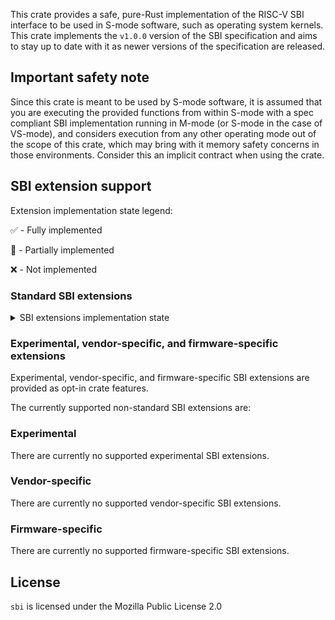 This crate provides a safe, pure-Rust implementation of the RISC-V SBI interface to be used in S-mode software, such as operating system kernels. This crate implements the `v1.0.0` version of the SBI specification and aims to stay up to date with it as newer versions of the specification are released.

## Important safety note

Since this crate is meant to be used by S-mode software, it is assumed that you are executing the provided functions from within S-mode with a spec compliant SBI implementation running in M-mode (or S-mode in the case of VS-mode), and considers execution from any other operating mode out of the scope of this crate, which may bring with it memory safety concerns in those environments. Consider this an implicit contract when using the crate.

## SBI extension support

Extension implementation state legend:

✅ - Fully implemented

🚧 - Partially implemented

❌ - Not implemented

### Standard SBI extensions
<details>
<summary>SBI extensions implementation state</summary>

#### Legacy ✅
|             Function           | Extension ID | Implemented |
| ------------------------------ | :----------: | :---------: |
| Set timer                      | 0            | ✅          |
| Console putchar                | 1            | ✅          |
| Console getchar                | 2            | ✅          |
| Clear IPI                      | 3            | ✅          |
| Send IPI                       | 4            | ✅          |
| Remote `FENCE.I`               | 5            | ✅          |
| Remote `SFENCE.VMA`            | 6            | ✅          |
| Remote `SFENCE.VMA` with ASID  | 7            | ✅          |
| Shutdown                       | 8            | ✅          |

#### Base ✅
|             Function           | Function ID | Implemented |
| ------------------------------ | :---------: | :---------: |
| Get SBI specification version  | 0           | ✅          |
| Get SBI implementation ID      | 1           | ✅          |
| Get SBI implementation version | 2           | ✅          |
| Probe SBI extension            | 3           | ✅          |
| Get machine vendor ID          | 4           | ✅          |
| Get machine architecture ID    | 5           | ✅          |
| Get machine implementation ID  | 6           | ✅          |


#### Timer ✅
| Function  | Function ID | Implemented |
| --------- | :---------: | :---------: |
| Set timer | 0           | ✅          |

#### Interprocessor Interrupt (IPI) ✅
| Function  | Function ID | Implemented |
| --------- | :---------: | :---------: |
| Send IPI  | 0           | ✅          |

#### RFENCE ✅
|                   Function               | Function ID | Implemented |
| ---------------------------------------- | :---------: | :---------: |
| Remote `FENCE.I`                         | 0           | ✅          |
| Remote `SFENCE.VMA`                      | 1           | ✅          |
| Remote `SFENCE.VMA` with ASID            | 2           | ✅          |
| Remote `HFENCE.GVMA` with VMID           | 3           | ✅          |
| Remote `HFENCE.GVMA`                     | 4           | ✅          |
| Remote `HFENCE.VVMA` with ASID           | 5           | ✅          |
| Remote `HFENCE.VVMA`                     | 6           | ✅          |

#### Hart State Management ✅
|       Function      | Function ID | Implemented |
| ------------------- | :---------: | :---------: |
| Hart start          | 0           | ✅          |
| Hart stop           | 1           | ✅          |
| Get hart status     | 2           | ✅          |
| Hart suspend        | 3           | ✅          |

#### System Reset ✅
|   Function    | Function ID | Implemented |
| ------------- | :---------: | :---------: |
| System reset  | 0           | ✅          |

#### Performance Monitoring Unit ✅
|                   Function               | Function ID | Implemented |
| ---------------------------------------- | :---------: | :---------: |
| Get number of counters                   | 0           | ✅          |
| Get counter information                  | 1           | ✅          |
| Configure matching counters              | 2           | ✅          |
| Start counters                           | 3           | ✅          |
| Stop counters                            | 4           | ✅          |
| Read firmware counter                    | 5           | ✅          |

</details>

### Experimental, vendor-specific, and firmware-specific extensions
Experimental, vendor-specific, and firmware-specific SBI extensions are provided as opt-in crate features.

The currently supported non-standard SBI extensions are:

### Experimental

There are currently no supported experimental SBI extensions.

### Vendor-specific

There are currently no supported vendor-specific SBI extensions.

### Firmware-specific

There are currently no supported firmware-specific SBI extensions.

## License

`sbi` is licensed under the Mozilla Public License 2.0